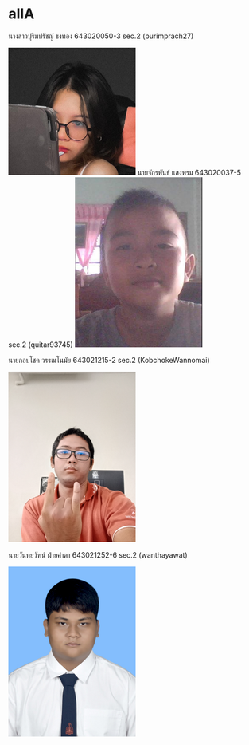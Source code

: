 # allA

นางสาวปุริมปรัชญ์ ธงทอง 643020050-3 sec.2 (purimprach27)

<img src="/media/392872510_1782580862178212_7235573361657890751_n.jpg" width="256" height="auto">
นายจักรพันธ์ แสงพรม 643020037-5 sec.2 (quitar93745)

<img src="/media/317362_104901099621074_1145792876_n.jpg" width="256" height="auto">

นายกอบโชค วรรณโนมัย 643021215-2 sec.2 (KobchokeWannomai)

<img src="media/IMG_25660925_151108.jpg" width="256" height="auto">

นายวันทยวัฑน์ ฝ่ายคำตา 643021252-6 sec.2 (wanthayawat)

<img src="/media/Wanthayawat.jpg" width="256" height="auto">

